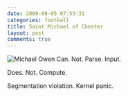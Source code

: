 ```yaml
---
date: 2009-08-05 07:53:31
categories: football
title: Saint Michael of Chester
layout: post
comments: true
---
```

![Michael
Owen](http://newsimg.bbc.co.uk/media/images/46009000/jpg/_46009673_michaelowen_getty466.jpg)
Can. Not. Parse. Input.

Does. Not. Compute.

Segmentation violation. Kernel panic.

